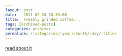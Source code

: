 ```yaml
---
layout: post
date:	2011-02-24 10:33:00
title:  Freshly grinded coffee...
tags: [archived-posts]
categories: archives
permalink: /:categories/:year/:month/:day/:title/
---
```

<a href="http://bangalore.citizenmatters.in/blogs/show_entry/2796"> read about it </a>
